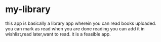 # my-library
this app is basically a library app wherein you can read books uploaded.
you can mark as read when you are done reading
you can add it in wishlist,read later,want to read.
it is a feasible app.
